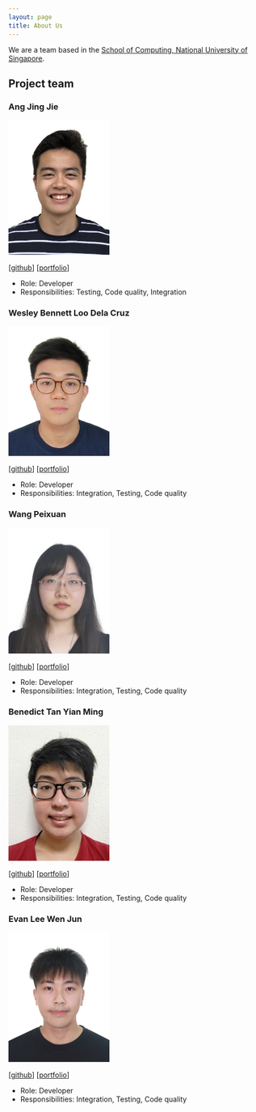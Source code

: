 ```yaml
---
layout: page
title: About Us
---
```


We are a team based in the [School of Computing, National University of Singapore](http://www.comp.nus.edu.sg).

## Project team

### Ang Jing Jie

<img src="images/ajjajjajjajj.png" width="200px">

[[github](https://github.com/ajjajjajjajj)]
[[portfolio](team/ajjajjajjajj.md)]

* Role: Developer
* Responsibilities: Testing, Code quality, Integration

### Wesley Bennett Loo Dela Cruz

<img src="images/wesleybldc.png" width="200px">

[[github](http://github.com/wesleybldc)]
[[portfolio](team/wesleybldc.md)]

* Role: Developer
* Responsibilities: Integration, Testing, Code quality

### Wang Peixuan

<img src="images/wpx12011.png" width="200px">

[[github](http://github.com/wpx12011)] 
[[portfolio](team/wpx12011.md)]

* Role: Developer
* Responsibilities: Integration, Testing, Code quality

### Benedict Tan Yian Ming

<img src="images/benedict733.png" width="200px">

[[github](http://github.com/benedict733)]
[[portfolio](team/benedict733.md)]

* Role: Developer
* Responsibilities: Integration, Testing, Code quality

### Evan Lee Wen Jun

<img src="images/evanpy.png" width="200px">

[[github](http://github.com/evanpy)]
[[portfolio](team/evanpy.md)]

* Role: Developer
* Responsibilities: Integration, Testing, Code quality
